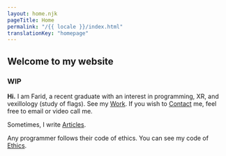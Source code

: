 ```yaml
---
layout: home.njk
pageTitle: Home
permalink: "/{{ locale }}/index.html"
translationKey: "homepage"
---
```

## Welcome to my website
### WIP

**Hi.** I am Farid, a recent graduate with an interest in programming, XR, and vexillology (study of flags). See my [Work](/en/work/). If you wish to [Contact](/en/contact/) me, feel free to email or video call me.

Sometimes, I write [Articles](/en/articles/).

Any programmer follows their code of ethics. You can see my code of [Ethics](/en/ethics/).